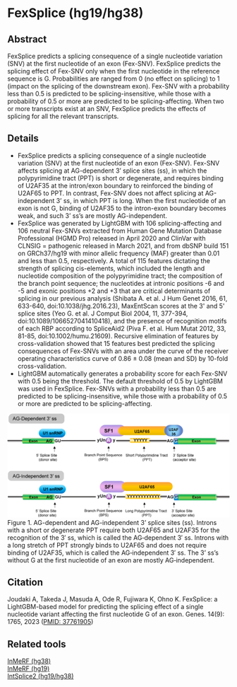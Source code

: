 # FexSplice (hg19/hg38)
## Abstract
FexSplice predicts a splicing consequence of a single nucleotide variation (SNV) at the first nucleotide of an exon (Fex-SNV). FexSplice predicts the splicing effect of Fex-SNV only when the first nucleotide in the reference sequence is G. Probabilities are ranged from 0 (no effect on splicing) to 1 (impact on the splicing of the downstream exon). Fex-SNV with a probability less than 0.5 is predicted to be splicing-insensitive, while those with a probability of 0.5 or more are predicted to be splicing-affecting. When two or more transcripts exist at an SNV, FexSplice predicts the effects of splicing for all the relevant transcripts.
## Details
- FexSplice predicts a splicing consequence of a single nucleotide variation (SNV) at the first nucleotide of an exon (Fex-SNV). Fex-SNV affects splicing at AG-dependent 3’ splice sites (ss), in which the polypyrimidine tract (PPT) is short or degenerate, and requires binding of U2AF35 at the intron/exon boundary to reinforced the binding of U2AF65 to PPT. In contrast, Fex-SNV does not affect splicing at AG-independent 3’ ss, in which PPT is long. When the first nucleotide of an exon is not G, binding of U2AF35 to the intron-exon boundary becomes weak, and such 3’ ss’s are mostly AG-independent.
- FexSplice was generated by LightGBM with 106 splicing-affecting and 106 neutral Fex-SNVs extracted from Human Gene Mutation Database Professional (HGMD Pro) released in April 2020 and ClinVar with CLNSIG = pathogenic released in March 2021, and from dbSNP build 151 on GRCh37/hg19 with minor allelic frequency (MAF) greater than 0.01 and less than 0.5, respectively. A total of 115 features dictating the strength of splicing cis-elements, which included the length and nucleotide composition of the polypyrimidine tract; the composition of the branch point sequence; the nucleotides at intronic positions -6 and -5 and exonic positions +2 and +3 that are critical determinants of splicing in our previous analysis (Shibata A. et al. J Hum Genet 2016, 61, 633-640, doi:10.1038/jhg.2016.23), MaxEntScan scores at the 3' and 5' splice sites (Yeo G. et al. J Comput Biol 2004, 11, 377-394, doi:10.1089/1066527041410418), and the presence of recognition motifs of each RBP according to SpliceAid2 (Piva F. et al. Hum Mutat 2012, 33, 81-85, doi:10.1002/humu.21609). Recursive elimination of features by cross-validation showed that 15 features best predicted the splicing consequences of Fex-SNVs with an area under the curve of the receiver operating characteristics curve of 0.86 ± 0.08 (mean and SD) by 10-fold cross-validation.
- LightGBM automatically generates a probability score for each Fex-SNV with 0.5 being the threshold. The default threshold of 0.5 by LightGBM was used in FexSplice. Fex-SNVs with a probability less than 0.5 are predicted to be splicing-insensitive, while those with a probability of 0.5 or more are predicted to be splicing-affecting.

![Figure 1](/scripts/Fig-1.png)\
Figure 1. AG-dependent and AG-independent 3’ splice sites (ss). Introns with a short or degenerate PPT require both U2AF65 and U2AF35 for the recognition of the 3′ ss, which is called the AG‐dependent 3′ ss. Introns with a long stretch of PPT strongly binds to U2AF65 and does not require binding of U2AF35, which is called the AG‐independent 3′ ss. The 3’ ss’s without G at the first nucleotide of an exon are mostly AG‐independent.
## Citation
Joudaki A, Takeda J, Masuda A, Ode R, Fujiwara K, Ohno K. FexSplice: a LightGBM-based model for predicting the splicing effect of a single nucleotide variant affecting the first nucleotide G of an exon. Genes. 14(9): 1765, 2023 ([PMID: 37761905](https://pubmed.ncbi.nlm.nih.gov/37761905/))
## Related tools
[InMeRF (hg38)](https://github.com/jtakeda-tokai/inmerf_hg38.git)\
[InMeRF (hg19)](https://github.com/jtakeda-tokai/inmerf_hg19.git)\
[IntSplice2 (hg19/hg38)](https://github.com/jtakeda-tokai/intsplice2.git)
